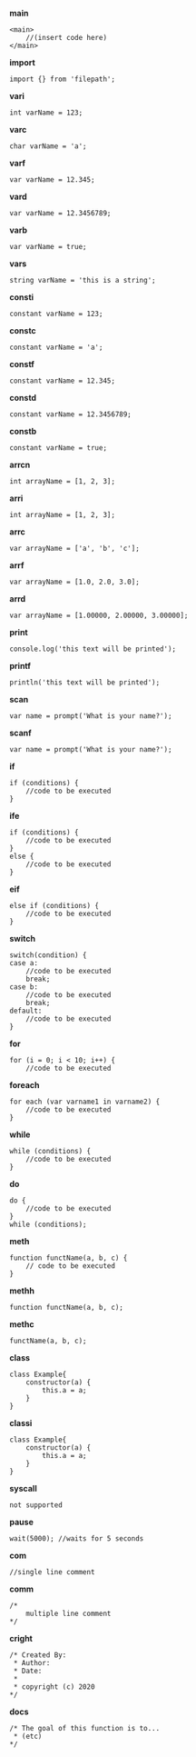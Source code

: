 **main**

```
<main>
	//(insert code here)
</main>
```

**import**

```
import {} from 'filepath';
```

**vari**

```
int varName = 123;
```

**varc**

```
char varName = 'a';
```

**varf**

```
var varName = 12.345;
```

**vard**

```
var varName = 12.3456789;
```

**varb**

```
var varName = true;
```

**vars**

```
string varName = 'this is a string';
```

**consti**

```
constant varName = 123;
```

**constc**

```
constant varName = 'a';
```

**constf**

```
constant varName = 12.345;
```

**constd**

```
constant varName = 12.3456789;
```

**constb**

```
constant varName = true;
```

**arrcn**

```
int arrayName = [1, 2, 3];
```

**arri**

```
int arrayName = [1, 2, 3];
```

**arrc**

```
var arrayName = ['a', 'b', 'c'];
```

**arrf**

```
var arrayName = [1.0, 2.0, 3.0];
```

**arrd**

```
var arrayName = [1.00000, 2.00000, 3.00000];
```

**print**

```
console.log('this text will be printed');
```

**printf**

```
println('this text will be printed');
```

**scan**

```
var name = prompt('What is your name?');
```

**scanf**

```
var name = prompt('What is your name?');
```

**if**

```
if (conditions) {
	//code to be executed
}
```

**ife**

```
if (conditions) {
	//code to be executed
}
else {
	//code to be executed
}
```

**eif**

```
else if (conditions) {
	//code to be executed
}
```

**switch**

```
switch(condition) {
case a:
	//code to be executed
	break;
case b:
	//code to be executed
	break;
default:
	//code to be executed
}
```

**for**

```
for (i = 0; i < 10; i++) {
	//code to be executed
```

**foreach**

```
for each (var varname1 in varname2) {
	//code to be executed
}
```

**while**

```
while (conditions) {
	//code to be executed
}
```

**do**

```
do {
	//code to be executed
}
while (conditions);
```

**meth**

```
function functName(a, b, c) {
	// code to be executed
}
```

**methh**

```
function functName(a, b, c);
```

**methc**

```
functName(a, b, c);
```

**class**

```
class Example{
	constructor(a) {
		this.a = a;
	}
}
```

**classi**

```
class Example{
	constructor(a) {
		this.a = a;
	}
}
```

**syscall**

```
not supported
```

**pause**

```
wait(5000); //waits for 5 seconds
```

**com**

```
//single line comment
```

**comm**

```
/*
	multiple line comment
*/
```

**cright**

```
/* Created By:
 * Author: 
 * Date: 
 *
 * copyright (c) 2020
*/
```

**docs**

```
/* The goal of this function is to...
 * (etc)
*/